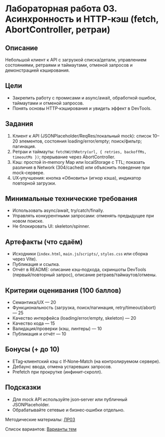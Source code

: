 # Лабораторная работа 03. Асинхронность и HTTP‑кэш (fetch, AbortController, ретраи)

## Описание
Небольшой клиент к API с загрузкой списка/детали, управлением состояниями, ретраями и таймаутами, отменой запросов и демонстрацией кэширования.

## Цели
- Закрепить работу с промисами и async/await, обработкой ошибок, таймаутами и отменой запросов.
- Понять основы HTTP‑кэширования и увидеть эффект в DevTools.

## Задания
1. Клиент к API (JSONPlaceholder/ReqRes/локальный mock): список 10–20 элементов, состояния loading/error/empty; поиск/фильтр; пагинация.
2. Ретраи и таймауты: `fetchWithRetry(url, { retries, backoffMs, timeoutMs })`; прерывание через AbortController.
3. Кэш: простой in‑memory Map или localStorage с TTL; показать различия в Network (304/cached) или объяснить поведение при mock‑сервере.
4. UX‑улучшения: кнопка «Обновить» (игнор кэша), индикатор повторной загрузки.

## Минимальные технические требования
- Использовать async/await, try/catch/finally.
- Управлять конкурентными запросами: отменять предыдущее при новом поиске.
- Не блокировать UI: skeleton/spinner.

## Артефакты (что сдаём)
- Исходники (`index.html`, `main.js`/`scripts/`, `styles.css` или сборка через Vite).
- Публикация и ссылка.
- Отчёт в README: описание кэш‑подхода, скриншоты DevTools (первый/повторный запрос), описание ретраев/таймаутов/отмены.

## Критерии оценивания (100 баллов)
- Семантика/UX — 20
- Функциональность (загрузка, поиск/пагинация, retry/timeout/abort) — 25
- Качество интерфейса (loading/error/empty, skeleton) — 20
- Качество кода — 15
- Валидация/проверки (кэш, линтеры) — 10
- Публикация и отчёт — 10

## Бонусы (+ до 10)
- ETag‑клиентский кэш с If‑None‑Match (на контролируемом сервере).
- Дебаунс ввода, отмена устаревших запросов.
- Prefetch при прокрутке (инфинит‑скролл).

## Подсказки
- Для mock API используйте json‑server или публичный JSONPlaceholder.
- Обрабатывайте сетевые и бизнес‑ошибки отдельно.

Методические материалы: [ЛР03](./Лабораторная_работа_03_Методические_материалы.md)

Список вариантов: [Варианты тем](./Варианты.md)
